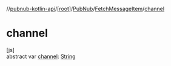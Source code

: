 //[pubnub-kotlin-api](../../../../index.md)/[[root]](../../index.md)/[PubNub](../index.md)/[FetchMessageItem](index.md)/[channel](channel.md)

# channel

[js]\
abstract var [channel](channel.md): [String](https://kotlinlang.org/api/latest/jvm/stdlib/kotlin-stdlib/kotlin/-string/index.html)
